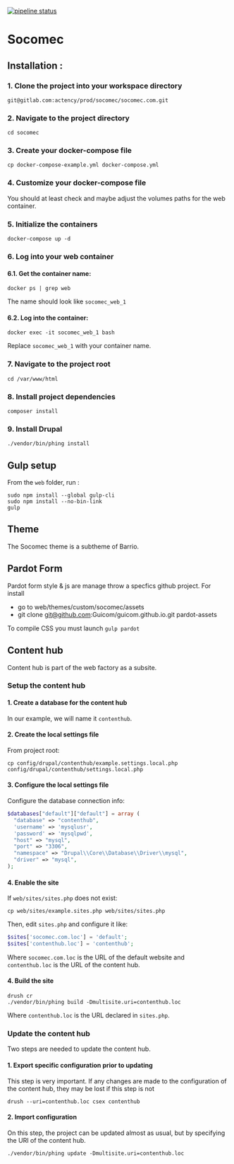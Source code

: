 [![pipeline status](https://gitlab.com/actency/prod/socomec/socomec.com/badges/develop/pipeline.svg)](https://gitlab.com/actency/prod/socomec/socomec.com/commits/develop)

# Socomec

## Installation :

### 1. Clone the project into your workspace directory

```
git@gitlab.com:actency/prod/socomec/socomec.com.git
```

### 2. Navigate to the project directory

```
cd socomec
```

### 3. Create your docker-compose file

```
cp docker-compose-example.yml docker-compose.yml
```

### 4. Customize your docker-compose file

You should at least check and maybe adjust the volumes paths for the web container.

### 5. Initialize the containers

```
docker-compose up -d
```

### 6. Log into your web container

#### 6.1. Get the container name:

```
docker ps | grep web
```

The name should look like `socomec_web_1`

#### 6.2. Log into the container:

```
docker exec -it socomec_web_1 bash
```

Replace `socomec_web_1` with your container name.

### 7. Navigate to the project root

```
cd /var/www/html
```

### 8. Install project dependencies

```
composer install
```

### 9. Install Drupal

```
./vendor/bin/phing install
```

## Gulp setup

From the `web` folder, run :

```
sudo npm install --global gulp-cli
sudo npm install --no-bin-link
gulp
```

## Theme

The Socomec theme is a subtheme of Barrio.

## Pardot Form

Pardot form style & js are manage throw a specfics github project.
For install 
* go to web/themes/custom/socomec/assets
* git clone git@github.com:Guicom/guicom.github.io.git pardot-assets

To compile CSS you must launch `gulp pardot` 

## Content hub

Content hub is part of the web factory as a subsite.

### Setup the content hub

#### 1. Create a database for the content hub

In our example, we will name it `contenthub`.

#### 2. Create the local settings file

From project root:

```
cp config/drupal/contenthub/example.settings.local.php config/drupal/contenthub/settings.local.php
```

#### 3. Configure the local settings file

Configure the database connection info:

```php
$databases["default"]["default"] = array (
  "database" => "contenthub",
  'username' => 'mysqlusr',
  'password' => 'mysqlpwd',
  "host" => "mysql",
  "port" => "3306",
  "namespace" => "Drupal\\Core\\Database\\Driver\\mysql",
  "driver" => "mysql",
);
```

#### 4. Enable the site

If `web/sites/sites.php` does not exist:

```
cp web/sites/example.sites.php web/sites/sites.php
```

Then, edit `sites.php` and configure it like:

```php
$sites['socomec.com.loc'] = 'default';
$sites['contenthub.loc'] = 'contenthub';
```

Where `socomec.com.loc` is the URL of the default website and `contenthub.loc` is the URL of the content hub.

#### 4. Build the site

```
drush cr
./vendor/bin/phing build -Dmultisite.uri=contenthub.loc
```

Where `contenthub.loc` is the URL declared in `sites.php`.

### Update the content hub

Two steps are needed to update the content hub.

#### 1. Export specific configuration prior to updating

This step is very important. If any changes are made to the configuration of the content hub, they may be lost if this step is not 

```
drush --uri=contenthub.loc csex contenthub
```

#### 2. Import configuration

On this step, the project can be updated almost as usual, but by specifying the URI of the content hub.

```
./vendor/bin/phing update -Dmultisite.uri=contenthub.loc
```
